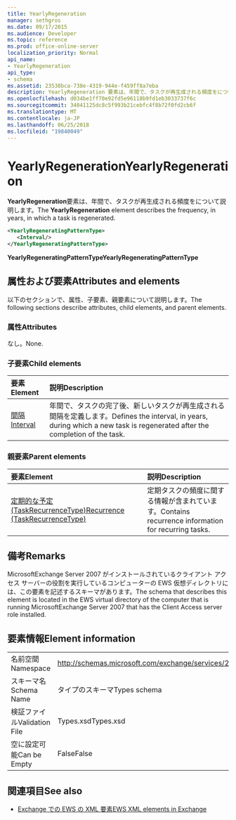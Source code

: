 ```yaml
---
title: YearlyRegeneration
manager: sethgros
ms.date: 09/17/2015
ms.audience: Developer
ms.topic: reference
ms.prod: office-online-server
localization_priority: Normal
api_name:
- YearlyRegeneration
api_type:
- schema
ms.assetid: 23538bca-738e-4319-944e-f459ff8a7eba
description: YearlyRegeneration 要素は、年間で、タスクが再生成される頻度をについて説明します。
ms.openlocfilehash: d034be1ff70e92fd5e96118b9fd1eb3033737f6c
ms.sourcegitcommit: 34041125dc8c5f993b21cebfc4f8b72f0fd2cb6f
ms.translationtype: MT
ms.contentlocale: ja-JP
ms.lasthandoff: 06/25/2018
ms.locfileid: "19840049"
---
```

# <a name="yearlyregeneration"></a><span data-ttu-id="c8de5-103">YearlyRegeneration</span><span class="sxs-lookup"><span data-stu-id="c8de5-103">YearlyRegeneration</span></span>

<span data-ttu-id="c8de5-104">**YearlyRegeneration**要素は、年間で、タスクが再生成される頻度をについて説明します。</span><span class="sxs-lookup"><span data-stu-id="c8de5-104">The **YearlyRegeneration** element describes the frequency, in years, in which a task is regenerated.</span></span> 
  
```xml
<YearlyRegeneratingPatternType>
   <Interval/>
</YearlyRegeneratingPatternType>
```

<span data-ttu-id="c8de5-105">**YearlyRegeneratingPatternType**</span><span class="sxs-lookup"><span data-stu-id="c8de5-105">**YearlyRegeneratingPatternType**</span></span>

## <a name="attributes-and-elements"></a><span data-ttu-id="c8de5-106">属性および要素</span><span class="sxs-lookup"><span data-stu-id="c8de5-106">Attributes and elements</span></span>

<span data-ttu-id="c8de5-107">以下のセクションで、属性、子要素、親要素について説明します。</span><span class="sxs-lookup"><span data-stu-id="c8de5-107">The following sections describe attributes, child elements, and parent elements.</span></span>
  
### <a name="attributes"></a><span data-ttu-id="c8de5-108">属性</span><span class="sxs-lookup"><span data-stu-id="c8de5-108">Attributes</span></span>

<span data-ttu-id="c8de5-109">なし。</span><span class="sxs-lookup"><span data-stu-id="c8de5-109">None.</span></span>
  
### <a name="child-elements"></a><span data-ttu-id="c8de5-110">子要素</span><span class="sxs-lookup"><span data-stu-id="c8de5-110">Child elements</span></span>

|<span data-ttu-id="c8de5-111">**要素**</span><span class="sxs-lookup"><span data-stu-id="c8de5-111">**Element**</span></span>|<span data-ttu-id="c8de5-112">**説明**</span><span class="sxs-lookup"><span data-stu-id="c8de5-112">**Description**</span></span>|
|:-----|:-----|
|[<span data-ttu-id="c8de5-113">間隔</span><span class="sxs-lookup"><span data-stu-id="c8de5-113">Interval</span></span>](interval.md) <br/> |<span data-ttu-id="c8de5-114">年間で、タスクの完了後、新しいタスクが再生成される間隔を定義します。</span><span class="sxs-lookup"><span data-stu-id="c8de5-114">Defines the interval, in years, during which a new task is regenerated after the completion of the task.</span></span>  <br/> |
   
### <a name="parent-elements"></a><span data-ttu-id="c8de5-115">親要素</span><span class="sxs-lookup"><span data-stu-id="c8de5-115">Parent elements</span></span>

|<span data-ttu-id="c8de5-116">**要素**</span><span class="sxs-lookup"><span data-stu-id="c8de5-116">**Element**</span></span>|<span data-ttu-id="c8de5-117">**説明**</span><span class="sxs-lookup"><span data-stu-id="c8de5-117">**Description**</span></span>|
|:-----|:-----|
|[<span data-ttu-id="c8de5-118">定期的な予定 (TaskRecurrenceType)</span><span class="sxs-lookup"><span data-stu-id="c8de5-118">Recurrence (TaskRecurrenceType)</span></span>](recurrence-taskrecurrencetype.md) <br/> |<span data-ttu-id="c8de5-119">定期タスクの頻度に関する情報が含まれています。</span><span class="sxs-lookup"><span data-stu-id="c8de5-119">Contains recurrence information for recurring tasks.</span></span>  <br/> |
   
## <a name="remarks"></a><span data-ttu-id="c8de5-120">備考</span><span class="sxs-lookup"><span data-stu-id="c8de5-120">Remarks</span></span>

<span data-ttu-id="c8de5-121">MicrosoftExchange Server 2007 がインストールされているクライアント アクセス サーバーの役割を実行しているコンピューターの EWS 仮想ディレクトリには、この要素を記述するスキーマがあります。</span><span class="sxs-lookup"><span data-stu-id="c8de5-121">The schema that describes this element is located in the EWS virtual directory of the computer that is running MicrosoftExchange Server 2007 that has the Client Access server role installed.</span></span> 
  
## <a name="element-information"></a><span data-ttu-id="c8de5-122">要素情報</span><span class="sxs-lookup"><span data-stu-id="c8de5-122">Element information</span></span>

|||
|:-----|:-----|
|<span data-ttu-id="c8de5-123">名前空間</span><span class="sxs-lookup"><span data-stu-id="c8de5-123">Namespace</span></span>  <br/> |http://schemas.microsoft.com/exchange/services/2006/types  <br/> |
|<span data-ttu-id="c8de5-124">スキーマ名</span><span class="sxs-lookup"><span data-stu-id="c8de5-124">Schema Name</span></span>  <br/> |<span data-ttu-id="c8de5-125">タイプのスキーマ</span><span class="sxs-lookup"><span data-stu-id="c8de5-125">Types schema</span></span>  <br/> |
|<span data-ttu-id="c8de5-126">検証ファイル</span><span class="sxs-lookup"><span data-stu-id="c8de5-126">Validation File</span></span>  <br/> |<span data-ttu-id="c8de5-127">Types.xsd</span><span class="sxs-lookup"><span data-stu-id="c8de5-127">Types.xsd</span></span>  <br/> |
|<span data-ttu-id="c8de5-128">空に設定可能</span><span class="sxs-lookup"><span data-stu-id="c8de5-128">Can be Empty</span></span>  <br/> |<span data-ttu-id="c8de5-129">False</span><span class="sxs-lookup"><span data-stu-id="c8de5-129">False</span></span>  <br/> |
   
## <a name="see-also"></a><span data-ttu-id="c8de5-130">関連項目</span><span class="sxs-lookup"><span data-stu-id="c8de5-130">See also</span></span>

- [<span data-ttu-id="c8de5-131">Exchange での EWS の XML 要素</span><span class="sxs-lookup"><span data-stu-id="c8de5-131">EWS XML elements in Exchange</span></span>](ews-xml-elements-in-exchange.md)

